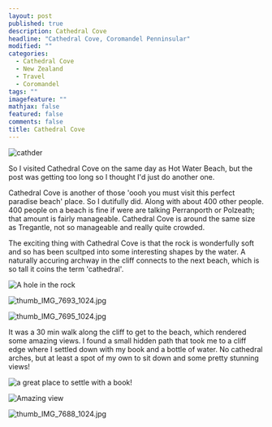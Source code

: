 ```yaml
---
layout: post
published: true
description: Cathedral Cove
headline: "Cathedral Cove, Coromandel Penninsular"
modified: ""
categories: 
  - Cathedral Cove
  - New Zealand
  - Travel
  - Coromandel
tags: ""
imagefeature: ""
mathjax: false
featured: false
comments: false
title: Cathedral Cove
---
```


![cathder]({{site.baseurl}}/images/thumb_IMG_7689_1024.jpg)


So I visited Cathedral Cove on the same day as Hot Water Beach, but the post was getting too long so I thought I'd just do another one.

Cathedral Cove is another of those 'oooh you must visit this perfect paradise beach' place. So I dutifully did. Along with about 400 other people. 400 people on a beach is fine if were are talking Perranporth or Polzeath; that amount is fairly manageable. Cathedral Cove is around the same size as Tregantle, not so manageable and really quite crowded.

The exciting thing with Cathedral Cove is that the rock is wonderfully soft and so has been scultped into some interesting shapes by the water. A naturally accuring archway in the cliff connects to the next beach, which is so tall it coins the term 'cathedral'.

![A hole in the rock]({{site.baseurl}}/images/thumb_IMG_7691_1024.jpg)

![thumb_IMG_7693_1024.jpg]({{site.baseurl}}/images/thumb_IMG_7693_1024.jpg)

![thumb_IMG_7695_1024.jpg]({{site.baseurl}}/images/thumb_IMG_7695_1024.jpg)

It was a 30 min walk along the cliff to get to the beach, which rendered some amazing views. I found a small hidden path that took me to a cliff edge where I settled down with my book and a bottle of water. No cathedral arches, but at least a spot of my own to sit down and some pretty stunning views!

![a great place to settle with a book!]({{site.baseurl}}/images/thumb_IMG_7686_1024.jpg)

![Amazing view]({{site.baseurl}}/images/thumb_IMG_7682_1024.jpg)

![thumb_IMG_7688_1024.jpg]({{site.baseurl}}/images/thumb_IMG_7688_1024.jpg)

